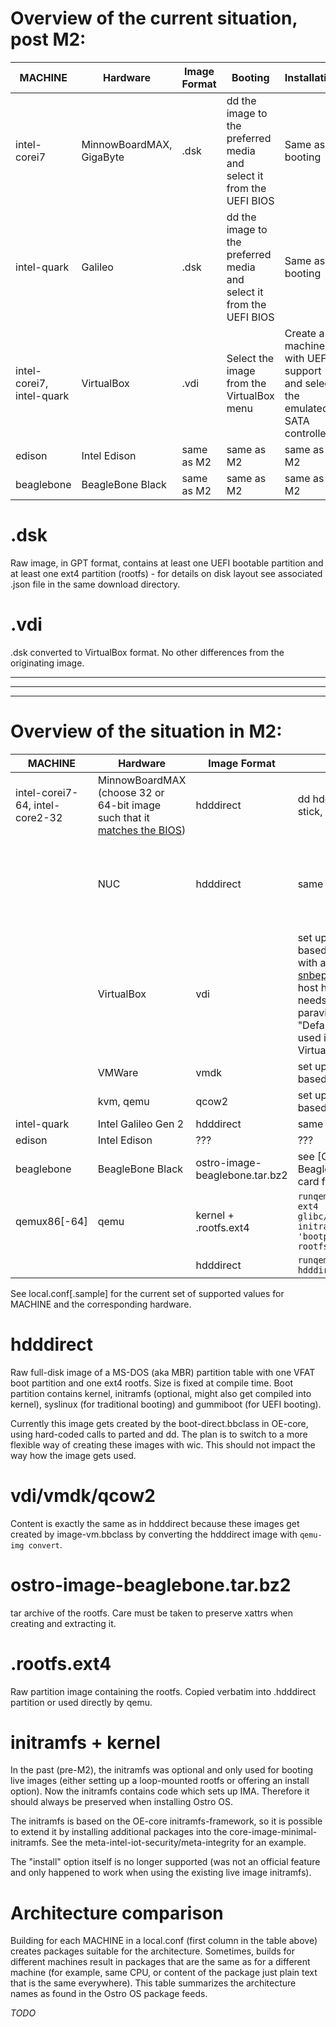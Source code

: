 # Overview of the current situation, post M2:

| MACHINE  | Hardware | Image Format | Booting | Installation |
|---|---|---|---|---|
| intel-corei7 | MinnowBoardMAX, GigaByte | .dsk | dd the image to the preferred media and select it from the UEFI BIOS | Same as booting |
| intel-quark | Galileo | .dsk | dd the image to the preferred media and select it from the UEFI BIOS |  Same as booting |
| intel-corei7, intel-quark | VirtualBox | .vdi | Select the image from the VirtualBox menu |  Create a machine with UEFI support and select the emulated SATA controller |
| edison | Intel Edison | same as M2 | same as M2 | same as M2 |
| beaglebone | BeagleBone Black  | same as M2 | same as M2 | same as M2 |

# .dsk

Raw image, in GPT format, contains at least one UEFI bootable partition and at least one ext4 partition (rootfs) - for details on disk layout see associated .json file in the same download directory.

# .vdi

.dsk converted to VirtualBox format. No other differences from the originating image.

---
---
---
# Overview of the situation in M2:

| MACHINE  | Hardware | Image Format | Booting | Installation |
|---|---|---|---|---|
| intel-corei7-64, intel-core2-32 | MinnowBoardMAX (choose 32 or 64-bit image such that it [matches the BIOS](http://www.elinux.org/Minnowboard:MaxBios#32-bit_vs._64-bit_UEFI)) | hdddirect | dd hdddirect to SD card or USB stick, boot from that | same as booting (no internal storage) |
|   | NUC | hdddirect  | same as MinnowBoardMAX | boot into some kind of OS (could be Ostro OS), dd hdddirect to /dev/mmcblk0 (untested) |
|   | VirtualBox | vdi | set up virtual machine with one disk based on the vdi file; if booting fails with a [kernel panic regarding snbep_uncore_msr_init_box](https://bugzilla.yoctoproject.org/show_bug.cgi?id=8271) then the host hardware is too recent and needs a VirtualBox >= 5.0 with paravirtualization mode set to "Default" instead of "Legacy" (as used in machines created by older VirtualBox) | n.a. |
|   | VMWare | vmdk | set up virtual machine with one disk based on the vmdk file (untested) | n.a. |
|   | kvm, qemu | qcow2 | set up virtual machine with one disk based on the qcow2 file (untested) | n.a. |
| intel-quark | Intel Galileo Gen 2 | hdddirect | same as MinnowBoardMAX | n.a. |
| edison | Intel Edison | ??? | ??? |
| beaglebone | BeagleBone Black | ostro-image-beaglebone.tar.bz2 | see [Creating bootable SD card for BeagleBone](Creating bootable SD card for BeagleBone) | same as booting |
| qemux86[-64] | qemu | kernel + .rootfs.ext4 | `runqemu qemux86[-64] ostro-image ext4 'qemuparams=-initrd tmp-glibc/deploy/images/qemux86/ostro-initramfs-qemux86[-64].cpio.gz' 'bootparams=rootflags=i_version rootfstype=ext4'` | n.a. |
|  |   | hdddirect | `runqemu qemux86[-64] ostro-image hdddirect` | n.a. |

See local.conf[.sample] for the current set of supported values for MACHINE and the corresponding hardware.

# hdddirect

Raw full-disk image of a MS-DOS (aka MBR) partition table with one VFAT boot partition and one ext4 rootfs. Size is fixed at compile time. Boot partition contains kernel, initramfs (optional, might also get compiled into kernel), syslinux (for traditional booting) and gummiboot (for UEFI booting).

Currently this image gets created by the boot-direct.bbclass in OE-core, using hard-coded calls to parted and dd. The plan is to switch to a more flexible way of creating these images with wic. This should not impact the way how the image gets used.

# vdi/vmdk/qcow2

Content is exactly the same as in hdddirect because these images get created by image-vm.bbclass by converting the hdddirect image with `qemu-img convert`.

# ostro-image-beaglebone.tar.bz2

tar archive of the rootfs. Care must be taken to preserve xattrs when creating and extracting it.

# .rootfs.ext4

Raw partition image containing the rootfs. Copied verbatim into .hdddirect partition or used directly by qemu.

# initramfs + kernel

In the past (pre-M2), the initramfs was optional and only used for booting live images (either setting up a loop-mounted rootfs or offering an install option). Now the initramfs contains code which sets up IMA. Therefore it should always be preserved when installing Ostro OS.

The initramfs is based on the OE-core initramfs-framework, so it is possible to extend it by installing additional packages into the core-image-minimal-initramfs. See the meta-intel-iot-security/meta-integrity for an example.

The "install" option itself is no longer supported (was not an official feature and only happened to work when using the existing live image initramfs).

# Architecture comparison

Building for each MACHINE in a local.conf (first column in the table above) creates packages suitable for the architecture. Sometimes, builds for different machines result in packages that are the same as for a different machine (for example, same CPU, or content of the package just plain text that is the same everywhere). This table summarizes the architecture names as found in the Ostro OS package feeds.

*TODO*
